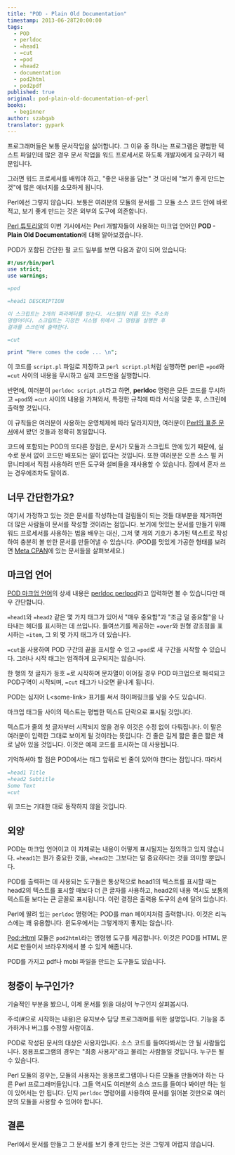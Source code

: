 ```yaml
---
title: "POD - Plain Old Documentation"
timestamp: 2013-06-28T20:00:00
tags:
  - POD
  - perldoc
  - =head1
  - =cut
  - =pod
  - =head2
  - documentation
  - pod2html
  - pod2pdf
published: true
original: pod-plain-old-documentation-of-perl
books:
  - beginner
author: szabgab
translator: gypark
---
```



프로그래머들은 보통 문서작업을 싫어합니다. 그 이유 중 하나는 프로그램은 평범한 텍스트 파일인데
많은 경우 문서 작업을 워드 프로세서로 하도록 개발자에게 요구하기 때문입니다.

그러면 워드 프로세서를 배워야 하고, "좋은 내용을 담는" 것 대신에 "보기 좋게 만드는 것"에 많은
에너지를 소모하게 됩니다.

Perl에선 그렇지 않습니다. 보통은 여러분의 모듈의 문서를 그 모듈 소스 코드 안에 바로 적고, 보기 좋게
만드는 것은 외부의 도구에 의존합니다.


[Perl 튜토리알](/perl-tutorial)의 이번 기사에서는 Perl 개발자들이 사용하는
마크업 언어인 <b>POD - Plain Old Documentation</b>에 대해 알아보겠습니다.

POD가 포함된 간단한 펄 코드 일부를 보면 다음과 같이 되어 있습니다:

```perl
#!/usr/bin/perl
use strict;
use warnings;

=pod

=head1 DESCRIPTION

이 스크립트는 2개의 파라메터를 받는다. 시스템의 이름 또는 주소와
명령어이다. 스크립트는 지정한 시스템 위에서 그 명령을 실행한 후
결과를 스크린에 출력한다.

=cut

print "Here comes the code ... \n";
```

이 코드를 `script.pl` 파일로 저장하고 `perl script.pl`처럼 실행하면
perl은 `=pod`와 `=cut` 사이의 내용을 무시하고 실제 코드만을 실행합니다.

반면에, 여러분이 `perldoc script.pl`라고 하면, <b>perldoc</b> 명령은 모든 코드를 무시하고
`=pod`와 `=cut` 사이의 내용을 가져와서, 특정한 규칙에 따라 서식을 맞춘 후, 스크린에
출력할 것입니다.

이 규칙들은 여러분이 사용하는 운영체제에 따라 달라지지만, 여러분이
[Perl의 표준 문서](https://perlmaven.com/core-perl-documentation-cpan-module-documentation)에서
봤던 것들과 정확히 동일합니다.

코드에 포함되는 POD의 또다른 장점은, 문서가 모듈과 스크립트 안에 있기 때문에, 실수로
문서 없이 코드만 배포되는 일이 없다는 것입니다. 또한 여러분은 오픈 소스 펄 커뮤니티에서
직접 사용하려 만든 도구와 설비들을 재사용할 수 있습니다. 집에서 혼자 쓰는 경우에조차도
말이죠.

## 너무 간단한가요?

여기서 가정하고 있는 것은 문서를 작성하는데 걸림돌이 되는 것들 대부분을 제거하면
더 많은 사람들이 문서를 작성할 것이라는 점입니다. 보기에 멋있는 문서를 만들기 위해
워드 프로세서를 사용하는 법을 배우는 대신, 그저 몇 개의 기호가 추가된 텍스트로 작성하여
충분히 볼 만한 문서를 만들어낼 수 있습니다. 
(POD를 멋있게 가공한 형태를 보려면 [Meta CPAN](http://metacpan.org/)에 있는
문서들을 살펴보세요.)

## 마크업 언어

[POD 마크업 언어](http://perldoc.perl.org/perlpod.html)의 상세 내용은
[perldoc perlpod](http://perldoc.perl.org/perlpod.html)라고 입력하면 볼 수 있습니다만
매우 간단합니다.

`=head1`와 `=head2` 같은 몇 가지 태그가 있어서 "매우 중요함"과 "조금 덜 중요함"을
나타내는 헤더를 표시하는 데 쓰입니다. 들여쓰기를 제공하는 `=over`와 원형 강조점을 표시하는
`=item`, 그 외 몇 가지 태그가 더 있습니다.

`=cut`을 사용하여 POD 구간의 끝을 표시할 수 있고 `=pod`로 새 구간을 시작할 수
있습니다. 그러나 시작 태그는 엄격하게 요구되지는 않습니다.

한 행의 첫 글자가 등호 `=`로 시작하며 문자열이 이어질 경우 POD 마크업으로 해석되고
POD구역이 시작되며, `=cut` 태그가 나오면 끝나게 됩니다.

POD는 심지어 L&lt;some-link> 표기를 써서 하이퍼링크를 넣을 수도 있습니다.

마크업 태그들 사이의 텍스트는 평범한 텍스트 단락으로 표시될 것입니다.

텍스트가 줄의 첫 글자부터 시작되지 않을 경우 이것은 수정 없이 다뤄집니다. 이 말은
여러분이 입력한 그대로 보이게 될 것이라는 뜻입니다: 긴 줄은 길게 짧은 줄은 짧은 채로
남아 있을 것입니다. 이것은 예제 코드를 표시하는 데 사용됩니다.

기억하셔야 할 점은 POD에서는 태그 앞뒤로 빈 줄이 있어야 한다는 점입니다. 따라서

```perl
=head1 Title
=head2 Subtitle
Some Text
=cut
```

위 코드는 기대한 대로 동작하지 않을 것입니다.

## 외양

POD는 마크업 언어이고 이 자체로는 내용이 어떻게 표시될지는 정의하고 있지 않습니다.
`=head1`는 뭔가 중요한 것을, `=head2`는 그보다는 덜 중요하다는 것을 의미할 뿐입니다.

POD를 출력하는 데 사용되는 도구들은 통상적으로 head1의 텍스트를 표시할 때는 head2의 텍스트를
표시할 때보다 더 큰 글자를 사용하고, head2의 내용 역시도 보통의 텍스트들 보다는 큰 글꼴로 표시됩니다.
이런 결정은 출력용 도구의 손에 달려 있습니다.

Perl에 딸려 있는 `perldoc` 명령어는 POD를 man 페이지처럼 출력합니다. 이것은 리눅스에는
꽤 유용합니다. 윈도우에서는 그렇게까지 좋지는 않습니다.

[Pod::Html](https://metacpan.org/pod/Pod::Html) 모듈은 `pod2html`라는 명령행 도구를
제공합니다. 이것은 POD를 HTML 문서로 만들어서 브라우저에서 볼 수 있게 해줍니다.

POD를 가지고 pdf나 mobi 파일을 만드는 도구들도 있습니다.

## 청중이 누구인가?

기술적인 부분을 봤으니, 이제 문서를 읽을 대상이 누구인지 살펴봅시다.

주석(#으로 시작하는 내용)은 유지보수 담당 프로그래머를 위한 설명입니다.
기능을 추가하거나 버그를 수정할 사람이죠.

POD로 작성된 문서의 대상은 사용자입니다. 소스 코드를 들여다봐서는 안 될 사람들입니다.
응용프로그램의 경우는 "최종 사용자"라고 불리는 사람들일 것입니다. 누구든 될 수 있습니다.

Perl 모듈의 경우는, 모듈의 사용자는 응용프로그램이나 다른 모듈을 만들어야 하는
다른 Perl 프로그래머들입니다. 그들 역시도 여러분의 소스 코드를 들여다 봐야만 하는 일이
있어서는 안 됩니다. 단지 `perldoc` 명령어를 사용하여 문서를 읽어본 것만으로
여러분의 모듈을 사용할 수 있어야 합니다.

## 결론

Perl에서 문서를 만들고 그 문서를 보기 좋게 만드는 것은 그렇게 어렵지 않습니다.

